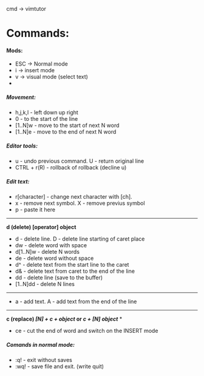 cmd -> vimtutor
# Commands:  

#### Mods:
* ESC -> Normal mode
* i -> insert mode
* v -> visual mode (select text)
* 

##### Movement:
* h,j,k,l - left down up right
* 0 - to the start of the line
* [1..N]w - move to the start of next N word
* [1..N]e - move to the end of next N word

##### Editor tools:
* u - undo previous command. U - return original line
* CTRL + r(R) - rollback of rollback (decline u)

##### Edit text:
* r[character] - change next character with [ch].
* x - remove next symbol. X - remove previus symbol
* p - paste it here
---
**d (delete) [operator] object**
* d - delete line. D - delete line starting of caret place
* dw - delete word with space
* d[1..N]w - delete N words
* de - delete word without space
* d^ - delete text from the start line to the caret
* d& - delete text from caret to the end of the line 
* dd - delete line (save to the buffer)
* [1..N]dd - delete N lines
---
* a - add text. A - add text from the end of the line
---
**c (replace) *[N] + c + object* or *c + [N] object***
* 
* ce - cut the end of word and switch on the INSERT mode

##### Comands in normal mode:
* :q! - exit without saves
* :wq! - save file and exit. (write quit)


 
  
